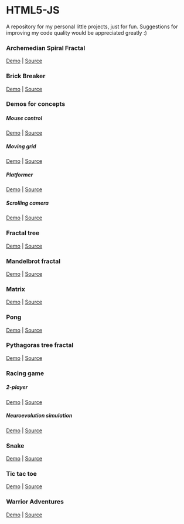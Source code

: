 # HTML5-JS

A repository for my personal little projects, just for fun.
Suggestions for improving my code quality would be appreciated greatly :)

### Archemedian Spiral Fractal
[Demo](https://tobiasvonarx.github.io/HTML5-JS/Archemedian%20Spiral%20Fractal/) | [Source](https://github.com/tobiasvonarx/HTML5-JS/tree/master/Archemedian%20Spiral%20Fractal)
### Brick Breaker
[Demo](https://tobiasvonarx.github.io/HTML5-JS/Brick%20Breaker/) | [Source](https://github.com/tobiasvonarx/HTML5-JS/tree/master/Brick%20Breaker)
### Demos for concepts
##### Mouse control
[Demo](https://tobiasvonarx.github.io/HTML5-JS/Demos%20for%20concepts/mouse%20control.html) | [Source](https://github.com/tobiasvonarx/HTML5-JS/blob/master/Demos%20for%20concepts/mouse%20control.html)
##### Moving grid
[Demo](https://tobiasvonarx.github.io/HTML5-JS/Demos%20for%20concepts/moving%20grid.html) | [Source](https://github.com/tobiasvonarx/HTML5-JS/blob/master/Demos%20for%20concepts/moving%20grid.html)
##### Platformer
[Demo](https://tobiasvonarx.github.io/HTML5-JS/Demos%20for%20concepts/platformer.html) | [Source](https://github.com/tobiasvonarx/HTML5-JS/blob/master/Demos%20for%20concepts/platformer.html)
##### Scrolling camera
[Demo](https://tobiasvonarx.github.io/HTML5-JS/Demos%20for%20concepts/scrolling%20camera.html) | [Source](https://github.com/tobiasvonarx/HTML5-JS/blob/master/Demos%20for%20concepts/scrolling%20camera.html)
### Fractal tree
[Demo](https://tobiasvonarx.github.io/HTML5-JS/Fractal%20Tree/) | [Source](https://github.com/tobiasvonarx/HTML5-JS/tree/master/Fractal%20Tree)
### Mandelbrot fractal
[Demo](https://tobiasvonarx.github.io/HTML5-JS/Mandelbrot%20Fractal/) | [Source](https://github.com/tobiasvonarx/HTML5-JS/tree/master/Mandelbrot%20Fractal)
### Matrix
[Demo](https://tobiasvonarx.github.io/HTML5-JS/Matrix/) | [Source](https://github.com/tobiasvonarx/HTML5-JS/tree/master/Matrix)
### Pong
[Demo](https://tobiasvonarx.github.io/HTML5-JS/Pong/) | [Source](https://github.com/tobiasvonarx/HTML5-JS/tree/master/Pong)
### Pythagoras tree fractal
[Demo](https://tobiasvonarx.github.io/HTML5-JS/Pythagoras%20Tree%20Fractal/) | [Source](https://github.com/tobiasvonarx/HTML5-JS/tree/master/Pythagoras%20Tree%20Fractal)
### Racing game
##### 2-player
[Demo](https://tobiasvonarx.github.io/HTML5-JS/Racing%20Game/) | [Source](https://github.com/tobiasvonarx/HTML5-JS/tree/master/Racing%20Game)
##### Neuroevolution simulation
[Demo](https://tobiasvonarx.github.io/HTML5-JS/Racing%20Game/neuroevolution/) | [Source](https://github.com/tobiasvonarx/HTML5-JS/tree/master/Racing%20Game/neuroevolution)
### Snake
[Demo](https://tobiasvonarx.github.io/HTML5-JS/Snake/) | [Source](https://github.com/tobiasvonarx/HTML5-JS/tree/master/Snake)
### Tic tac toe
[Demo](https://tobiasvonarx.github.io/HTML5-JS/Tic%20Tac%20Toe/) | [Source](https://github.com/tobiasvonarx/HTML5-JS/tree/master/Tic%20Tac%20Toe)
### Warrior Adventures
[Demo](https://tobiasvonarx.github.io/HTML5-JS/Warrior%20Adventures/) | [Source](https://github.com/tobiasvonarx/HTML5-JS/tree/master/Warrior%20Adventures)
